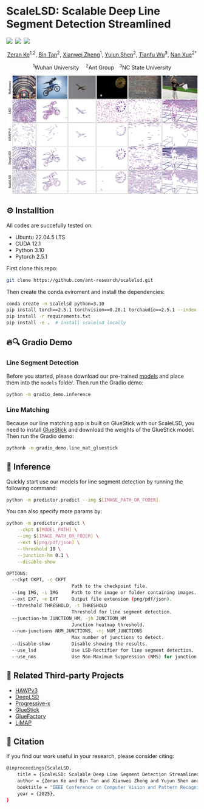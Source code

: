 # ScaleLSD: Scalable Deep Line Segment Detection Streamlined

<!-- <a href="https://code.alipay.com/kezeran.kzr/ScaleLSD"><img src="https://img.shields.io/static/v1?label=Project%20Page&message=Github&color=blue&logo=github-pages"></a>&ensp;<a href="https://code.alipay.com/kezeran.kzr/ScaleLSD"><img src="https://img.shields.io/badge/ArXiv-250x.xxxxx-brightgreen"></a>&ensp;<a href="https://code.alipay.com/kezeran.kzr/ScaleLSD"><img src="https://img.shields.io/badge/%F0%9F%A4%97%20Model_Card-Huggingface-orange"></a>&ensp;<a href="https://code.alipay.com/kezeran.kzr/ScaleLSD"><img src="https://img.shields.io/badge/%F0%9F%A4%97%20Gradio%20Demo-Huggingface-orange"></a> -->

<a href="https://ant-research.github.io/scalelsd"><img src="https://img.shields.io/static/v1?label=Project%20Page&message=Github&color=blue&logo=github-pages"></a>&ensp;<a href="https://arxiv.org/abs/2506.09369"><img src="https://img.shields.io/badge/ArXiv-2506.09369-brightgreen"></a>&ensp;<a href="https://huggingface.co/cherubicxn/scalelsd"><img src="https://img.shields.io/badge/%F0%9F%A4%97%20Model_Card-Huggingface-orange"></a>


<div align="center">

[Zeran Ke](https://calmke.github.io/)<sup>1,2</sup>, [Bin Tan](https://icetttb.github.io/)<sup>2</sup>, [Xianwei Zheng](https://jszy.whu.edu.cn/zhengxianwei/zh_CN/index.htm)<sup>1</sup>,  [Yujun Shen](https://shenyujun.github.io/)<sup>2</sup>, [Tianfu Wu](https://research.ece.ncsu.edu/ivmcl/)<sup>3</sup>, [Nan Xue](https://xuenan.net/)<sup>2†</sup>

<sup>1</sup>Wuhan University &ensp;&ensp;<sup>2</sup>Ant Group&ensp;&ensp;<sup>3</sup>NC State University

</div>

<!-- <img src="assets/teaser.jpg" width="100%"> -->

![teaser](assets/teaser.jpg)


## ⚙️ Installtion

All codes are succefully tested on:

- Ubuntu 22.04.5 LTS
- CUDA 12.1
- Python 3.10
- Pytorch 2.5.1

First clone this repo:

```bash
git clone https://github.com/ant-research/scalelsd.git
```

Then create the conda eviroment and install the dependencies:
```bash
conda create -n scalelsd python=3.10
pip install torch==2.5.1 torchvision==0.20.1 torchaudio==2.5.1 --index-url https://download.pytorch.org/whl/cu121
pip install -r requirements.txt  
pip install -e .  # Install scalelsd locally
```

## 🔥🔍 Gradio Demo

### Line Segment Detection
Before you started, please download our pre-trained [models](https://huggingface.co/cherubicxn/scalelsd) and place them into the `models` folder. Then run the Gradio demo:
```bash
python -m gradio_demo.inference
```

### Line Matching
Because our line matching app is built on GlueStick with our ScaleLSD, you need to install [GlueStick](https://github.com/cvg/GlueStick) and download the weights of the GlueStick model. Then run the Gradio demo:
```bash
pythonb -m gradio_demo.line_mat_gluestick
```

## 🚗 Inference

Quickly start use our models for line segment detection by running the following command:
```bash
python -m predictor.predict --img $[IMAGE_PATH_OR_FODER]
```

You can also specify more params by:

```bash
python -m predictor.predict \
    --ckpt $[MODEL_PATH] \
    --img $[IMAGE_PATH_OR_FODER] \
    --ext $[png/pdf/json] \
    --threshold 10 \
    --junction-hm 0.1 \
    --disable-show
```

```bash
OPTIONS:
  --ckpt CKPT, -c CKPT
                        Path to the checkpoint file.
  --img IMG, -i IMG     Path to the image or folder containing images.
  --ext EXT, -e EXT     Output file extension (png/pdf/json).
  --threshold THRESHOLD, -t THRESHOLD
                        Threshold for line segment detection.
  --junction-hm JUNCTION_HM, -jh JUNCTION_HM
                        Junction heatmap threshold.
  --num-junctions NUM_JUNCTIONS, -nj NUM_JUNCTIONS
                        Max number of junctions to detect.
  --disable-show        Disable showing the results.
  --use_lsd             Use LSD-Rectifier for line segment detection.
  --use_nms             Use Non-Maximum Suppression (NMS) for junction detection.
```


## 📖 Related Third-party Projects

- [HAWPv3](https://github.com/cherubicXN/hawp/tree/main)
- [DeepLSD](https://github.com/cvg/DeepLSD)
- [Progressive-x](https://github.com/danini/progressive-x/tree/vanishing-points)
- [GlueStick](https://github.com/cvg/GlueStick)
- [GlueFactory](https://github.com/cvg/glue-factory)
- [LiMAP](https://github.com/cvg/limap)


## 📝 Citation

If you find our work useful in your research, please consider citing:

```bash
@inproceedings{ScaleLSD,
    title = {ScaleLSD: Scalable Deep Line Segment Detection Streamlined},
    author = {Zeran Ke and Bin Tan and Xianwei Zheng and Yujun Shen and Tianfu Wu and Nan Xue},
    booktitle = "IEEE Conference on Computer Vision and Pattern Recognition (CVPR)",
    year = {2025},
}
```
